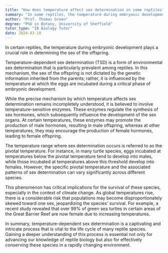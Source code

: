 ```yaml
---
title: "How does temperature affect sex determination in some reptiles?"
summary: "In some reptiles, the temperature during embryonic development determines the sex of the offspring."
author: "Prof. Thomas Green"
degree: "PhD in Botany, University of Sheffield"
tutor_type: "IB Biology Tutor"
date: 2024-03-10
---
```


In certain reptiles, the temperature during embryonic development plays a crucial role in determining the sex of the offspring.

Temperature-dependent sex determination (TSD) is a form of environmental sex determination that is particularly prevalent among reptiles. In this mechanism, the sex of the offspring is not dictated by the genetic information inherited from the parents; rather, it is influenced by the temperature at which the eggs are incubated during a critical phase of embryonic development.

While the precise mechanism by which temperature affects sex determination remains incompletely understood, it is believed to involve temperature-sensitive enzymes. These enzymes regulate the synthesis of sex hormones, which subsequently influence the development of the sex organs. At certain temperatures, these enzymes may promote the production of male hormones, resulting in male offspring, whereas at other temperatures, they may encourage the production of female hormones, leading to female offspring.

The temperature range where sex determination occurs is referred to as the pivotal temperature. For instance, in many turtle species, eggs incubated at temperatures below the pivotal temperature tend to develop into males, while those incubated at temperatures above this threshold develop into females. However, the specific pivotal temperature and the associated patterns of sex determination can vary significantly across different species.

This phenomenon has critical implications for the survival of these species, especially in the context of climate change. As global temperatures rise, there is a considerable risk that populations may become disproportionately skewed toward one sex, jeopardizing the species' survival. For example, a recent study revealed that over $99\%$ of green sea turtles in certain areas of the Great Barrier Reef are now female due to increasing temperatures.

In summary, temperature-dependent sex determination is a captivating and intricate process that is vital to the life cycle of many reptile species. Gaining a deeper understanding of this process is essential not only for advancing our knowledge of reptile biology but also for effectively conserving these species in a rapidly changing environment.
    